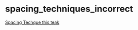 # spacing_techniques_incorrect

[Spacing Techque this teak](https://mugora.github.io/spacing_techniques_incorrect/)
